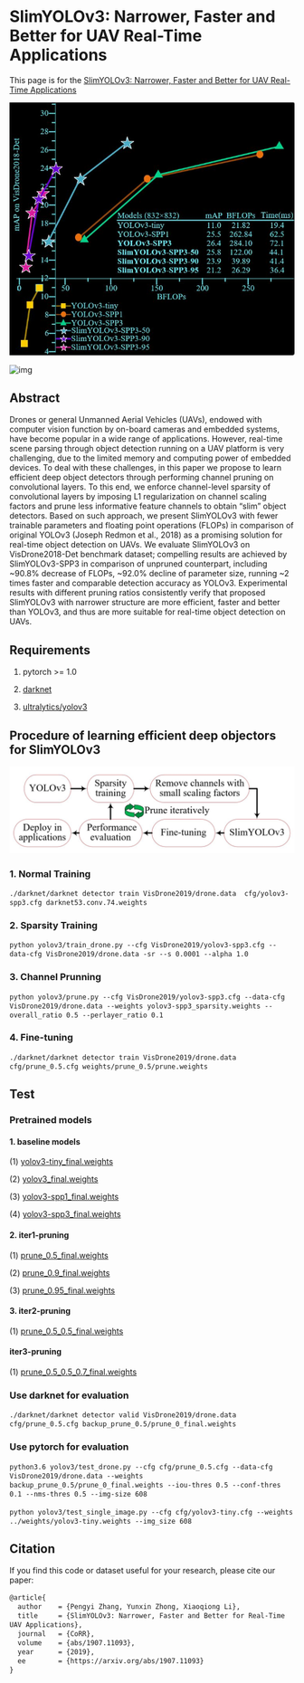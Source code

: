 # SlimYOLOv3: Narrower, Faster and Better for UAV Real-Time Applications

This page is for the [SlimYOLOv3: Narrower, Faster and Better for UAV Real-Time Applications](http://arxiv.org/abs/1907.11093)


![img](./table.jpg)


![img](./metrics.jpg)

## Abstract

Drones or general Unmanned Aerial Vehicles (UAVs), endowed with computer vision function by on-board cameras and embedded systems, have become popular in a wide range of applications. However, real-time scene parsing through object detection running on a UAV platform is very challenging, due to the limited memory and computing power of embedded devices. To deal with these challenges, in this paper we propose to learn efficient deep object detectors through performing channel pruning on convolutional layers. To this end, we enforce channel-level sparsity of convolutional layers by imposing L1 regularization on channel scaling factors and prune less informative feature channels to obtain “slim” object detectors. Based on such approach, we present SlimYOLOv3 with fewer trainable parameters and floating point operations (FLOPs) in comparison of original YOLOv3 (Joseph Redmon et al., 2018) as a promising solution for real-time object detection on UAVs. We evaluate SlimYOLOv3 on VisDrone2018-Det benchmark dataset; compelling results are achieved by SlimYOLOv3-SPP3 in comparison of unpruned counterpart, including ~90.8% decrease of FLOPs, ~92.0% decline of parameter size, running ~2 times faster and comparable detection accuracy as YOLOv3. Experimental results with different pruning ratios consistently verify that proposed SlimYOLOv3 with narrower structure are more efficient, faster and better than YOLOv3, and thus are more suitable for real-time object detection on UAVs.

## Requirements

1. pytorch >= 1.0

2. [darknet](https://pjreddie.com/darknet/yolo/)

3. [ultralytics/yolov3](https://github.com/ultralytics/yolov3)

## Procedure of learning efficient deep objectors for SlimYOLOv3

![img](./procedure.jpg)


### 1. Normal Training

    ./darknet/darknet detector train VisDrone2019/drone.data  cfg/yolov3-spp3.cfg darknet53.conv.74.weights

### 2. Sparsity Training

    python yolov3/train_drone.py --cfg VisDrone2019/yolov3-spp3.cfg --data-cfg VisDrone2019/drone.data -sr --s 0.0001 --alpha 1.0

### 3. Channel Prunning

    python yolov3/prune.py --cfg VisDrone2019/yolov3-spp3.cfg --data-cfg VisDrone2019/drone.data --weights yolov3-spp3_sparsity.weights --overall_ratio 0.5 --perlayer_ratio 0.1


### 4. Fine-tuning

    ./darknet/darknet detector train VisDrone2019/drone.data  cfg/prune_0.5.cfg weights/prune_0.5/prune.weights


## Test

### Pretrained models

#### 1. baseline models

(1) [yolov3-tiny_final.weights](https://drive.google.com/open?id=1Wf-vczUgdA-LrqYQE23k5jtOGkX_Hwzd)

(2) [yolov3_final.weights](https://drive.google.com/open?id=1zmbQDverpFYm2D_timtNmmMEIlZUxIMd)

(3) [yolov3-spp1_final.weights](https://drive.google.com/open?id=1ocImqkS5HgckHQHTfCQAPr0WzZb6V68J)

(4) [yolov3-spp3_final.weights](https://drive.google.com/open?id=1A7ow3WdVhUBW5Ai9mf2mvU5Xfqn1FnI2)


#### 2. iter1-pruning

(1) [prune_0.5_final.weights](https://drive.google.com/open?id=1mLthX9kf1KPAw3Yv3qxUH2Qo6vuEO4PZ)

(2) [prune_0.9_final.weights](https://drive.google.com/open?id=1FYgCxlvFsu_eFzA8xB4V4da1qwmhFkKH)

(3) [prune_0.95_final.weights](https://drive.google.com/open?id=1qY2Rp7BO33A046iOLGfu6Sdij5oKBAoY)


#### 3. iter2-pruning

(1) [prune_0.5_0.5_final.weights](https://drive.google.com/open?id=1q0xUniQFycnggDAiolQtlDFt-_VEZlQg)

#### iter3-pruning

(1) [prune_0.5_0.5_0.7_final.weights](https://drive.google.com/open?id=1NRchetH5RaiPY0KSfAaDIy6t4DvnAVXr)

### Use darknet for evaluation

    ./darknet/darknet detector valid VisDrone2019/drone.data cfg/prune_0.5.cfg backup_prune_0.5/prune_0_final.weights

### Use pytorch for evaluation

    python3.6 yolov3/test_drone.py --cfg cfg/prune_0.5.cfg --data-cfg VisDrone2019/drone.data --weights backup_prune_0.5/prune_0_final.weights --iou-thres 0.5 --conf-thres 0.1 --nms-thres 0.5 --img-size 608

    python yolov3/test_single_image.py --cfg cfg/yolov3-tiny.cfg --weights ../weights/yolov3-tiny.weights --img_size 608 


## Citation

If you find this code or dataset useful for your research, please cite our paper:

```
@article{
  author    = {Pengyi Zhang, Yunxin Zhong, Xiaoqiong Li},
  title     = {SlimYOLOv3: Narrower, Faster and Better for Real-Time UAV Applications},
  journal   = {CoRR},
  volume    = {abs/1907.11093},
  year      = {2019},
  ee        = {https://arxiv.org/abs/1907.11093}
}

```